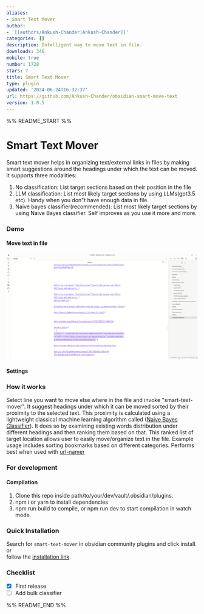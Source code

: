 ```yaml
---
aliases:
- Smart Text Mover
author:
- '[[authors/Ankush-Chander|Ankush-Chander]]'
categories: []
description: Intelligent way to move text in file.
downloads: 346
mobile: true
number: 1728
stars: 7
title: Smart Text Mover
type: plugin
updated: '2024-06-24T16:32:37'
url: https://github.com/Ankush-Chander/obsidian-smart-move-text
version: 1.0.5
---
```


%% README_START %%

# Smart Text Mover

Smart text mover helps in organizing text/external links in files by making smart suggestions around the headings under
which the text can be moved. It supports three modalities:

1. No classification: List target sections based on their position in the file
2. LLM classification: List most likely target sections by using LLMs(gpt3.5 etc). Handy when you don"t have enough data
   in file.
3. Naive bayes classifier(recommended): List most likely target sections by using Naive Bayes classifier. Self improves
   as you use it
   more and more.

### Demo
#### Move text in file
![Alt Text](https://raw.githubusercontent.com/Ankush-Chander/obsidian-smart-move-text/HEAD/demo/smart_text_mover.gif)

#### Settings


### How it works

Select line you want to move else where in the file and invoke "smart-text-mover". It suggest headings under which it
can be moved sorted by their proximity to the selected text. This proximity is calculated using a lightweight classical
machine
learning algorithm called ([Naive Bayes Classifier](https://en.wikipedia.org/wiki/Naive_Bayes_classifier)). It does so
by examining existing words distribution under different headings and then ranking them based on that. This ranked list
of target location allows user to easily move/organize text in the file. Example usage includes sorting bookmarks based
on different categories. Performs best when used with [url-namer](https://github.com/zfei/obsidian-url-namer)

### For development
#### Compilation
1. Clone this repo inside path/to/your/dev/vault/.obsidian/plugins.
2. npm i or yarn to install dependencies
3. npm run build to compile, or npm run dev to start compilation in watch mode.


### Quick Installation
Search for `smart-text-mover` in obsidian community plugins and click install.  
or  
follow the [installation link](https://obsidian.md/plugins?id=smart-text-mover).

[//]: # (### Changelog)

### Checklist 
- [x] First release
- [ ] Add bulk classifier

[//]: # (### Support)



%% README_END %%